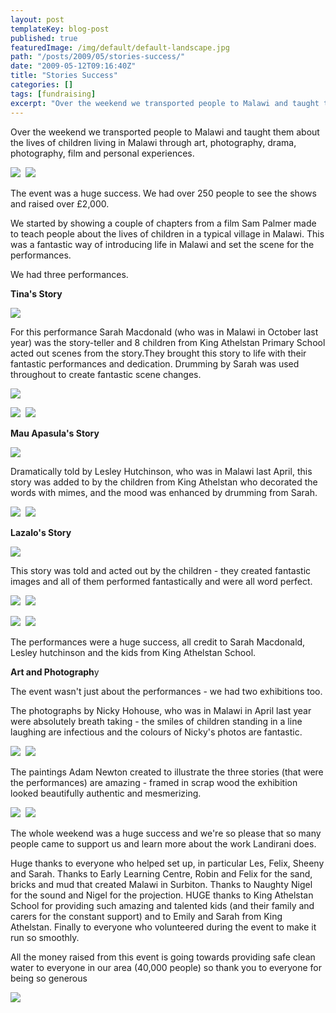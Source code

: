 ```yaml
---
layout: post
templateKey: blog-post
published: true
featuredImage: /img/default/default-landscape.jpg
path: "/posts/2009/05/stories-success/"
date: "2009-05-12T09:16:40Z"
title: "Stories Success"
categories: []
tags: [fundraising]
excerpt: "Over the weekend we transported people to Malawi and taught them about the lives of children living..."
---
```


Over the weekend we transported people to Malawi and taught them about the lives of children living in Malawi through art, photography, drama, photography, film and personal experiences.

![](https://www.landirani.org/image_library/news/thumb-200x200/4a09693f0a547stories_from_malawi_2009__01.jpg)  ![](https://www.landirani.org/image_library/news/thumb-200x200/4a09697fd6aacstories_from_malawi_2009__03.jpg)

The event was a huge success. We had over 250 people to see the shows and raised over £2,000.

We started by showing a couple of chapters from a film Sam Palmer made to teach people about the lives of children in a typical village in Malawi. This was a fantastic way of introducing life in Malawi and set the scene for the performances.

We had three performances.

<span style="font-weight: bold;">Tina's Story</span>

![](<https://www.landirani.org/image_library/news/full_size/4a09844d0f66atina(frontcover).jpg.jpg>)

For this performance Sarah Macdonald (who was in Malawi in October last year) was the story-teller and 8 children from King Athelstan Primary School acted out scenes from the story.They brought this story to life with their fantastic performances and dedication. Drumming by Sarah was used throughout to create fantastic scene changes.

![](https://www.landirani.org/image_library/news/thumb-200x200/4a0993571db08stories_from_malawi_2009__14.jpg)

![](https://www.landirani.org/image_library/news/thumb-200x200/4a096a2f8f76astories_from_malawi_2009__10.jpg)  ![](https://www.landirani.org/image_library/news/thumb-200x200/4a096ad455143stories_from_malawi_2009__12.jpg)

<span style="font-weight: bold;">Mau Apasula's Story</span>

![](<https://www.landirani.org/image_library/news/full_size/4a0987ac0c77bmau(fontcover).jpg.jpg>)

Dramatically told by Lesley Hutchinson, who was in Malawi last April, this story was added to by the children from King Athelstan who decorated the words with mimes, and the mood was enhanced by drumming from Sarah.

![](https://www.landirani.org/image_library/news/thumb-200x200/4a096b8acdef4stories_from_malawi_2009__18.jpg)  ![](https://www.landirani.org/image_library/news/thumb-200x200/4a0975f4c4b9bstories_from_malawi_2009__22.jpg)

<span style="font-weight: bold;">Lazalo's Story</span>

![](<https://www.landirani.org/image_library/news/full_size/4a0987e964140lazalo(frontcover).jpg.jpg>)

This story was told and acted out by the children - they created fantastic images and all of them performed fantastically and were all word perfect.

![](https://www.landirani.org/image_library/news/thumb-200x200/4a09769427797stories_from_malawi_2009__26.jpg)  ![](https://www.landirani.org/image_library/news/thumb-200x200/4a0976d59fe09stories_from_malawi_2009__11.jpg)

![](https://www.landirani.org/image_library/news/thumb-200x200/4a097673a8267stories_from_malawi_2009__23.jpg)  ![](https://www.landirani.org/image_library/news/thumb-200x200/4a09764f651f3stories_from_malawi_2009__24.jpg)

The performances were a huge success, all credit to Sarah Macdonald, Lesley hutchinson and the kids from King Athelstan School.

<span style="font-weight: bold;">Art and Photograph</span>y

The event wasn't just about the performances - we had two exhibitions too.

The photographs by Nicky Hohouse, who was in Malawi in April last year were absolutely breath taking - the smiles of children standing in a line laughing are infectious and the colours of Nicky's photos are fantastic.

![](https://www.landirani.org/image_library/news/thumb-200x200/4a096226030344.jpg)  ![](https://www.landirani.org/image_library/news/thumb-200x200/4a095b4ad0ed932.jpg)

The paintings Adam Newton created to illustrate the three stories (that were the performances) are amazing - framed in scrap wood the exhibition looked beautifully authentic and mesmerizing.

![](https://www.landirani.org/image_library/news/thumb-200x200/4a095bcae8d2dcattle.jpg)  ![](https://www.landirani.org/image_library/news/thumb-200x200/4a0961587e673mnyamata.jpg)

The whole weekend was a huge success and we're so please that so many people came to support us and learn more about the work Landirani does.

Huge thanks to everyone who helped set up, in particular Les, Felix, Sheeny and Sarah. Thanks to Early Learning Centre, Robin and Felix for the sand, bricks and mud that created Malawi in Surbiton. Thanks to Naughty Nigel for the sound and Nigel for the projection. HUGE thanks to King Athelstan School for providing such amazing and talented kids (and their family and carers for the constant support) and to Emily and Sarah from King Athelstan. Finally to everyone who volunteered during the event to make it run so smoothly.

All the money raised from this event is going towards providing safe clean water to everyone in our area (40,000 people) so thank you to everyone for being so generous

![](https://www.landirani.org/image_library/news/full_size/49cb9b8888d3edocument2-1-1.jpg)
